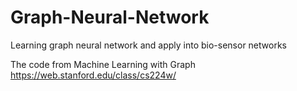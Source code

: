 # Graph-Neural-Network
Learning graph neural network and apply into bio-sensor networks

The code from Machine Learning with Graph
https://web.stanford.edu/class/cs224w/
